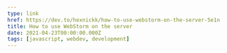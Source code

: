```yaml
---
type: link
href: https://dev.to/hexnickk/how-to-use-webstorm-on-the-server-5e1n
title: How to use WebStorm on the server
date: 2021-04-23T00:00:00.000Z
tags: [javascript, webdev, development]
---
```

